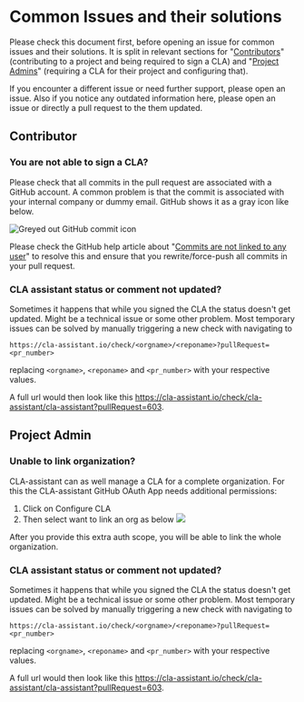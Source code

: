 # Common Issues and their solutions

Please check this document first, before opening an issue for common issues and their solutions.
It is split in relevant sections for "[Contributors](#contributor)" (contributing to a project and being required to sign a CLA) and "[Project Admins](#project-admin)" (requiring a CLA for their project and configuring that).

If you encounter a different issue or need further support, please open an issue. Also if you notice any outdated information here, please open an issue or directly a pull request to the them updated.

## Contributor

### You are not able to sign a CLA?
Please check that all commits in the pull request are associated with a GitHub account. A common problem is that the commit is associated with your internal company or dummy email. GitHub shows it as a gray icon like below.

![Greyed out GitHub commit icon](https://user-images.githubusercontent.com/43786652/80366188-1d32ff80-8889-11ea-9795-a5bfa5442692.png)

Please check the GitHub help article about "[Commits are not linked to any user](https://docs.github.com/en/github/committing-changes-to-your-project/troubleshooting-commits/why-are-my-commits-linked-to-the-wrong-user#commits-are-not-linked-to-any-user)" to resolve this and ensure that you rewrite/force-push all commits in your pull request.

### CLA assistant status or comment not updated?
Sometimes it happens that while you signed the CLA the status doesn't get updated. Might be a technical issue or some other problem. Most temporary issues can be solved by manually triggering a new check with navigating to
```
https://cla-assistant.io/check/<orgname>/<reponame>?pullRequest=<pr_number>
```
replacing `<orgname>`, `<reponame>` and `<pr_number>` with your respective values.

A full url would then look like this https://cla-assistant.io/check/cla-assistant/cla-assistant?pullRequest=603.

## Project Admin

### Unable to link organization?
CLA-assistant can as well manage a CLA for a complete organization.
For this the CLA-assistant GitHub OAuth App needs additional permissions:

1. Click on Configure CLA
2. Then select want to link an org as below
    ![](https://user-images.githubusercontent.com/33329946/61389742-b7f1bd00-a8b9-11e9-86aa-ad8d79a5138e.png)

After you provide this extra auth scope, you will be able to link the whole organization.

### CLA assistant status or comment not updated?
Sometimes it happens that while you signed the CLA the status doesn't get updated. Might be a technical issue or some other problem. Most temporary issues can be solved by manually triggering a new check with navigating to
```
https://cla-assistant.io/check/<orgname>/<reponame>?pullRequest=<pr_number>
```
replacing `<orgname>`, `<reponame>` and `<pr_number>` with your respective values.

A full url would then look like this https://cla-assistant.io/check/cla-assistant/cla-assistant?pullRequest=603.
